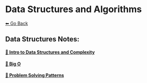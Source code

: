 # Data Structures and Algorithms
[⬅ Go Back](../README.md)

## Data Structures Notes:
#### [🔗 Intro to Data Structures and Complexity](./data-structures-intro.md)
#### [🔗 Big O](./udemy-dsa/big-o.md)
#### [🔗 Problem Solving Patterns](./udemy-dsa/problem-solving-patterns.md)
